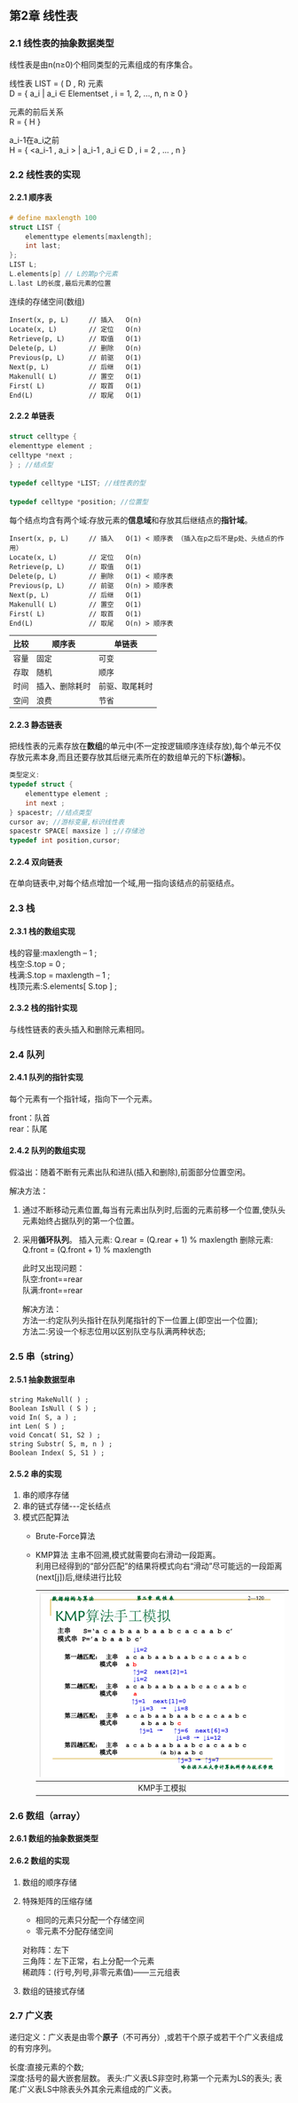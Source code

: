 ## 第2章 线性表

### 2.1 线性表的抽象数据类型

线性表是由n(n≥0)个相同类型的元素组成的有序集合。

线性表 LIST = ( D , R)
元素  
D = { a_i | a\_i ∈ Elementset , i = 1, 2, ..., n, n ≥ 0 }  

元素的前后关系  
R = { H }  

a\_i-1在a\_i之前  
H = { <a_i-1 , a_i > | a_i-1 , a\_i ∈ D , i = 2 , ... , n }
    
### 2.2 线性表的实现

#### 2.2.1 顺序表

```c
# define maxlength 100
struct LIST {
    elementtype elements[maxlength];
    int last;
};
LIST L;
L.elements[p] // L的第p个元素
L.last L的长度,最后元素的位置
```

连续的存储空间(数组)

    Insert(x, p, L)     // 插入   O(n)
    Locate(x, L)        // 定位   O(n)
    Retrieve(p, L)      // 取值   O(1)
    Delete(p, L)        // 删除   O(n)
    Previous(p, L)      // 前驱   O(1)
    Next(p, L)          // 后继   O(1)
    Makenull( L)        // 置空   O(1)
    First( L)           // 取首   O(1)
    End(L)              // 取尾   O(1)

#### 2.2.2 单链表

```c
struct celltype {
elementtype element ;
celltype *next ;
} ; //结点型

typedef celltype *LIST; //线性表的型

typedef celltype *position; //位置型
```

每个结点均含有两个域:存放元素的**信息域**和存放其后继结点的**指针域**。

    Insert(x, p, L)     // 插入   O(1) < 顺序表 （插入在p之后不是p处、头结点的作用）
    Locate(x, L)        // 定位   O(n) 
    Retrieve(p, L)      // 取值   O(1)
    Delete(p, L)        // 删除   O(1) < 顺序表
    Previous(p, L)      // 前驱   O(n) > 顺序表
    Next(p, L)          // 后继   O(1)
    Makenull( L)        // 置空   O(1)
    First( L)           // 取首   O(1)
    End(L)              // 取尾   O(n) > 顺序表

|比较|顺序表|单链表|
|-|-|-|
|容量|固定|可变|
|存取|随机|顺序|
|时间|插入、删除耗时|前驱、取尾耗时|
|空间|浪费|节省|

#### 2.2.3 静态链表

把线性表的元素存放在**数组**的单元中(不一定按逻辑顺序连续存放),每个单元不仅存放元素本身,而且还要存放其后继元素所在的数组单元的下标(**游标**)。

```c
类型定义:
typedef struct {
    elementtype element ;
    int next ;
} spacestr; //结点类型
cursor av; //游标变量,标识线性表
spacestr SPACE[ maxsize ] ;//存储池
typedef int position,cursor;
```

#### 2.2.4 双向链表

在单向链表中,对每个结点增加一个域,用一指向该结点的前驱结点。

### 2.3 栈

#### 2.3.1 栈的数组实现

栈的容量:maxlength – 1 ;  
栈空:S.top = 0 ;  
栈满:S.top = maxlength – 1 ;  
栈顶元素:S.elements[ S.top ] ;  

#### 2.3.2 栈的指针实现

与线性链表的表头插入和删除元素相同。

### 2.4 队列

#### 2.4.1 队列的指针实现

每个元素有一个指针域，指向下一个元素。

front：队首  
rear：队尾

#### 2.4.2 队列的数组实现

假溢出：随着不断有元素出队和进队(插入和删除),前面部分位置空闲。

解决方法：  
1. 通过不断移动元素位置,每当有元素出队列时,后面的元素前移一个位置,使队头元素始终占据队列的第一个位置。
2. 采用**循环队列**。
    插入元素:
    Q.rear = (Q.rear + 1) % maxlength
    删除元素:
    Q.front = (Q.front + 1) % maxlength

    此时又出现问题：  
    队空:front==rear  
    队满:front==rear  
    
    解决方法：  
    方法一:约定队列头指针在队列尾指针的下一位置上(即空出一个位置);  
    方法二:另设一个标志位用以区别队空与队满两种状态;  
    
### 2.5 串（string）

#### 2.5.1 抽象数据型串

    string MakeNull( ) ;
    Boolean IsNull ( S ) ;
    void In( S, a ) ;
    int Len( S ) ;
    void Concat( S1, S2 ) ;
    string Substr( S, m, n ) ;
    Boolean Index( S, S1 ) ;

#### 2.5.2 串的实现

1. 串的顺序存储
2. 串的链式存储---定长结点
3. 模式匹配算法
    + Brute-Force算法  
    + KMP算法
        主串不回溯,模式就需要向右滑动一段距离。  
        利用已经得到的“部分匹配”的结果将模式向右“滑动”尽可能远的一段距离(next[j])后,继续进行比较
        
        |<img src="./KMP.png" >|
        |:--:|
        |KMP手工模拟|

### 2.6 数组（array）

#### 2.6.1 数组的抽象数据类型

#### 2.6.2 数组的实现

1. 数组的顺序存储
2. 特殊矩阵的压缩存储

    + 相同的元素只分配一个存储空间
    + 零元素不分配存储空间
    
    对称阵：左下  
    三角阵：左下正常，右上分配一个元素  
    稀疏阵：(行号,列号,非零元素值)——三元组表  
3. 数组的链接式存储

### 2.7 广义表

递归定义：广义表是由零个**原子**（不可再分）,或若干个原子或若干个广义表组成的有穷序列。

长度:直接元素的个数;  
深度:括号的最大嵌套层数。
表头:广义表LS非空时,称第一个元素为LS的表头;
表尾:广义表LS中除表头外其余元素组成的广义表。


